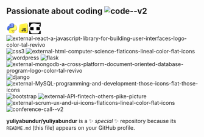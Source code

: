 ## Passionate about coding <img width="30" height="30" src="https://img.icons8.com/nolan/64/code--v2.png" alt="code--v2"/>

<img src="https://github.com/yuliyabundur/yuliyabundur/blob/main/img/3d-python-programming-language-logo-free-png.webp" alt="Texto alternativo" style="width:30px; height:30px;"><img src="https://github.com/yuliyabundur/yuliyabundur/blob/main/img/3d-javascript-logo-design-free-png.webp" alt="Texto alternativo" style="width:30px; height:30px;"><img src="https://github.com/yuliyabundur/yuliyabundur/blob/main/img/QFLk1z7i5E9q_gNv.jpg" alt="Texto alternativo" style="width:30px; height:30px;"> <img width="30" height="30" src="https://img.icons8.com/external-tal-revivo-color-tal-revivo/24/external-react-a-javascript-library-for-building-user-interfaces-logo-color-tal-revivo.png" alt="external-react-a-javascript-library-for-building-user-interfaces-logo-color-tal-revivo"/><img width="30" height="30" src="https://img.icons8.com/color/48/css3.png" alt="css3"/> <img width="30" height="30" src="https://img.icons8.com/external-flaticons-lineal-color-flat-icons/64/external-html-computer-science-flaticons-lineal-color-flat-icons.png" alt="external-html-computer-science-flaticons-lineal-color-flat-icons"/> <img width="30" height="30" src="https://img.icons8.com/3d-fluency/94/wordpress.png" alt="wordpress"/> <img width="45" height="45" src="https://img.icons8.com/nolan/64/flask.png" alt="flask"/><img width="30" height="30" src="https://img.icons8.com/external-tal-revivo-color-tal-revivo/24/external-mongodb-a-cross-platform-document-oriented-database-program-logo-color-tal-revivo.png" alt="external-mongodb-a-cross-platform-document-oriented-database-program-logo-color-tal-revivo"/><img width="30" height="30" src="https://img.icons8.com/nolan/64/django.png" alt="django"/><img width="30" height="30" src="https://img.icons8.com/external-those-icons-flat-those-icons/24/external-MySQL-programming-and-development-those-icons-flat-those-icons.png" alt="external-MySQL-programming-and-development-those-icons-flat-those-icons"/> <img width="30" height="30" src="https://img.icons8.com/color-glass/48/bootstrap.png" alt="bootstrap"/> <img width="50" height="50" src="https://img.icons8.com/external-others-pike-picture/50/external-API-fintech-others-pike-picture.png" alt="external-API-fintech-others-pike-picture"/> <img width="30" height="30" src="https://img.icons8.com/external-flaticons-lineal-color-flat-icons/64/external-scrum-ux-and-ui-icons-flaticons-lineal-color-flat-icons.png" alt="external-scrum-ux-and-ui-icons-flaticons-lineal-color-flat-icons"/> <img width="30" height="30" src="https://img.icons8.com/3d-fluency/94/conference-call--v2.png" alt="conference-call--v2"/> 










**yuliyabundur/yuliyabundur** is a ✨ _special_ ✨ repository because its `README.md` (this file) appears on your GitHub profile.

